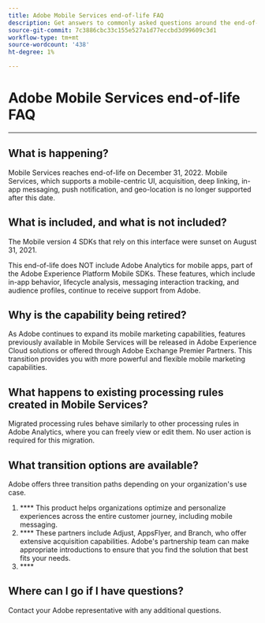 ```yaml
---
title: Adobe Mobile Services end-of-life FAQ
description: Get answers to commonly asked questions around the end-of-life announcement for Adobe Mobile Services.
source-git-commit: 7c3886cbc33c155e527a1d77eccbd3d99609c3d1
workflow-type: tm+mt
source-wordcount: '438'
ht-degree: 1%

---
```


# Adobe Mobile Services end-of-life FAQ

****

## What is happening?

Mobile Services reaches end-of-life on December 31, 2022. Mobile Services, which supports a mobile-centric UI, acquisition, deep linking, in-app messaging, push notification, and geo-location is no longer supported after this date.

## What is included, and what is not included?

[](https://mobilemarketing.adobe.com) The Mobile version 4 SDKs that rely on this interface were sunset on August 31, 2021.

This end-of-life does NOT include Adobe Analytics for mobile apps, part of the Adobe Experience Platform Mobile SDKs. These features, which include in-app behavior, lifecycle analysis, messaging interaction tracking, and audience profiles, continue to receive support from Adobe.

## Why is the capability being retired?

As Adobe continues to expand its mobile marketing capabilities, features previously available in Mobile Services will be released in Adobe Experience Cloud solutions or offered through Adobe Exchange Premier Partners. This transition provides you with more powerful and flexible mobile marketing capabilities.

## What happens to existing processing rules created in Mobile Services?

[](https://experienceleague.adobe.com/docs/analytics/admin/admin-tools/processing-rules/processing-rules.html) Migrated processing rules behave similarly to other processing rules in Adobe Analytics, where you can freely view or edit them. No user action is required for this migration.

[](https://experienceleague.adobe.com/docs/analytics/implementation/vars/page-vars/contextdata.html?lang=en)

## What transition options are available?

Adobe offers three transition paths depending on your organization&#39;s use case.

1. **** This product helps organizations optimize and personalize experiences across the entire customer journey, including mobile messaging.
1. **** These partners include Adjust, AppsFlyer, and Branch, who offer extensive acquisition capabilities. Adobe&#39;s partnership team can make appropriate introductions to ensure that you find the solution that best fits your needs.
1. **** [](https://experienceleague.adobe.com/docs/places/using/home.html?lang=de)

## Where can I go if I have questions?

[](https://spark.adobe.com/page/C6D30y09zaRpD/) Contact your Adobe representative with any additional questions.
